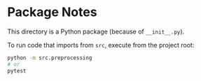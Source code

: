 # Package Notes

This directory is a Python package (because of `__init__.py`).

To run code that imports from `src`, execute from the project root:

```bash
python -m src.preprocessing
# or
pytest
```
